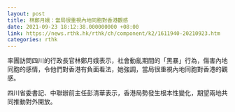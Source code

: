 ```yaml
---
layout: post
title: 林鄭月娥：當局很重視內地同胞對香港觀感
date: 2021-09-23 18:12:38.000000000 +08:00
link: https://news.rthk.hk/rthk/ch/component/k2/1611940-20210923.htm
categories: rthk
---
```


率團訪問四川的行政長官林鄭月娥表示，社會動亂期間的「黑暴」行為，傷害內地同胞的感情，令他們對香港有負面看法，她強調，當局很重視內地同胞對香港的觀感。

四川省委書記、中聯辦前主任彭清華表示，香港局勢發生根本性變化，期望兩地共同推動對外開放。
